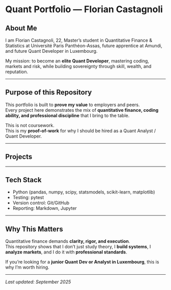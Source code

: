 # Quant Portfolio — Florian Castagnoli

## About Me
I am Florian Castagnoli, 22, Master’s student in Quantitative Finance & Statistics at Université Paris Panthéon-Assas, future apprentice at Amundi, and future Quant Developer in Luxembourg.

My mission: to become an **elite Quant Developer**, mastering coding, markets and risk, while building sovereignty through skill, wealth, and reputation.

---

## Purpose of this Repository
This portfolio is built to **prove my value** to employers and peers.  
Every project here demonstrates the mix of **quantitative finance, coding ability, and professional discipline** that I bring to the table.

This is not coursework.  
This is my **proof-of-work** for why I should be hired as a Quant Analyst / Quant Developer.

---

## Projects




---

## Tech Stack
- Python (pandas, numpy, scipy, statsmodels, scikit-learn, matplotlib)  
- Testing: pytest  
- Version control: Git/GitHub  
- Reporting: Markdown, Jupyter  

---

## Why This Matters
Quantitative finance demands **clarity, rigor, and execution**.  
This repository shows that I don’t just study theory, I **build systems**, I **analyze markets**, and I do it with **professional standards**.  

If you’re looking for a **junior Quant Dev or Analyst in Luxembourg**, this is why I’m worth hiring.

---

*Last updated: September 2025*

